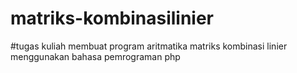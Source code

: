 # matriks-kombinasilinier
#tugas kuliah membuat program aritmatika matriks kombinasi linier menggunakan bahasa pemrograman php
